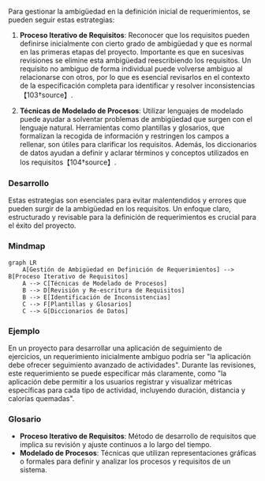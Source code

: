 Para gestionar la ambigüedad en la definición inicial de requerimientos, se pueden seguir estas estrategias:

1. **Proceso Iterativo de Requisitos**: Reconocer que los requisitos pueden definirse inicialmente con cierto grado de ambigüedad y que es normal en las primeras etapas del proyecto. Importante es que en sucesivas revisiones se elimine esta ambigüedad reescribiendo los requisitos. Un requisito no ambiguo de forma individual puede volverse ambiguo al relacionarse con otros, por lo que es esencial revisarlos en el contexto de la especificación completa para identificar y resolver inconsistencias【103†source】.

2. **Técnicas de Modelado de Procesos**: Utilizar lenguajes de modelado puede ayudar a solventar problemas de ambigüedad que surgen con el lenguaje natural. Herramientas como plantillas y glosarios, que formalizan la recogida de información y restringen los campos a rellenar, son útiles para clarificar los requisitos. Además, los diccionarios de datos ayudan a definir y aclarar términos y conceptos utilizados en los requisitos【104†source】.

### Desarrollo
Estas estrategias son esenciales para evitar malentendidos y errores que pueden surgir de la ambigüedad en los requisitos. Un enfoque claro, estructurado y revisable para la definición de requerimientos es crucial para el éxito del proyecto.

### Mindmap
```mermaid
graph LR
    A[Gestión de Ambigüedad en Definición de Requerimientos] --> B[Proceso Iterativo de Requisitos]
    A --> C[Técnicas de Modelado de Procesos]
    B --> D[Revisión y Re-escritura de Requisitos]
    B --> E[Identificación de Inconsistencias]
    C --> F[Plantillas y Glosarios]
    C --> G[Diccionarios de Datos]
```

### Ejemplo
En un proyecto para desarrollar una aplicación de seguimiento de ejercicios, un requerimiento inicialmente ambiguo podría ser "la aplicación debe ofrecer seguimiento avanzado de actividades". Durante las revisiones, este requerimiento se puede especificar más claramente, como "la aplicación debe permitir a los usuarios registrar y visualizar métricas específicas para cada tipo de actividad, incluyendo duración, distancia y calorías quemadas".

### Glosario
- **Proceso Iterativo de Requisitos**: Método de desarrollo de requisitos que implica su revisión y ajuste continuos a lo largo del tiempo.
- **Modelado de Procesos**: Técnicas que utilizan representaciones gráficas o formales para definir y analizar los procesos y requisitos de un sistema.